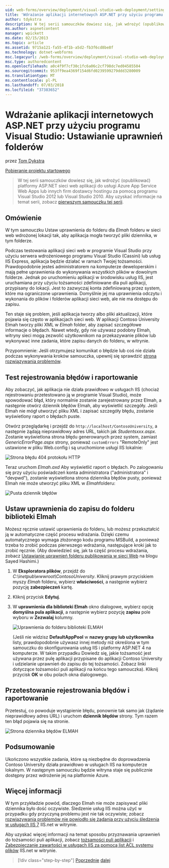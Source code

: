 ```yaml
---
uid: web-forms/overview/deployment/visual-studio-web-deployment/setting-folder-permissions
title: 'Wdrażanie aplikacji internetowych ASP.NET przy użyciu programu Visual Studio: Ustawianie uprawnień folderów | Dokumentacja firmy Microsoft'
author: tdykstra
description: W tej serii samouczków dowiesz się, jak wdrożyć (opublikować) platformy ASP.NET sieci web aplikacji do usługi Azure App Service Web Apps lub dostawcy hostingu w innych firm, używane...
ms.author: aspnetcontent
manager: wpickett
ms.date: 02/15/2013
ms.topic: article
ms.assetid: 9715a121-fa55-4f1b-a5d2-fb3f6cd8be8f
ms.technology: dotnet-webforms
msc.legacyurl: /web-forms/overview/deployment/visual-studio-web-deployment/setting-folder-permissions
msc.type: authoredcontent
ms.openlocfilehash: a0c4f9f7cf30c1fc6a06c2cf798dc7ed04585504
ms.sourcegitcommit: 953ff9ea4369f154d6fd0239599279ddd3280009
ms.translationtype: MT
ms.contentlocale: pl-PL
ms.lasthandoff: 07/03/2018
ms.locfileid: "37383652"
---
```

<a name="aspnet-web-deployment-using-visual-studio-setting-folder-permissions"></a>Wdrażanie aplikacji internetowych ASP.NET przy użyciu programu Visual Studio: Ustawianie uprawnień folderów
====================
przez [Tom Dykstra](https://github.com/tdykstra)

[Pobieranie projektu startowego](http://go.microsoft.com/fwlink/p/?LinkId=282627)

> W tej serii samouczków dowiesz się, jak wdrożyć (opublikować) platformy ASP.NET sieci web aplikacji do usługi Azure App Service Web Apps lub innych firm dostawcy hostingu za pomocą programu Visual Studio 2012 lub Visual Studio 2010. Aby uzyskać informacje na temat serii, zobacz [pierwszym samouczku tej serii](introduction.md).


## <a name="overview"></a>Omówienie

W tym samouczku Ustaw uprawnienia do folderu dla *Elmah* folderu w sieci web wdrożonej lokacji tak, aby aplikacja mogła tworzyć pliki dziennika, w tym folderze.

Podczas testowania aplikacji sieci web w programie Visual Studio przy użyciu serwera wdrożeniowego programu Visual Studio (Cassini) lub usług IIS Express, aplikacja będzie działać w ramach Twojej tożsamości. Prawdopodobnie jesteś administratorem na komputerze deweloperskim i mają pełne uprawnienia do wykonywania wszystkich plików w dowolnym folderze. Jednak po uruchomieniu aplikacji w środowisku usług IIS, jest uruchamiana przy użyciu tożsamości zdefiniowane dla puli aplikacji, przypisany do lokacji. Jest to zazwyczaj konta zdefiniowaną przez system, które ma ograniczone uprawnienia. Domyślnie jej ma uprawnienia odczytu i wykonania do plików i folderów aplikacji sieci web, ale nie ma dostępu do zapisu.

Ten staje się problem, jeśli aplikacja tworzy albo pliki aktualizacji, które pojawia się często w aplikacjach sieci web. W aplikacji Contoso University Elmah tworzy pliki XML w *Elmah* folder, aby zapisać szczegółowe informacje o błędach. Nawet wtedy, gdy nie używasz podobny Elmah, witryny sieci mogą zezwolić użytkownikom na przekazywanie plików lub wykonywać inne zadania, które zapisu danych do folderu, w witrynie.

Przypomnienie: Jeśli otrzymujesz komunikat o błędzie lub coś nie działa podczas wykonywania kroków samouczka, upewnij się sprawdzić [strona rozwiązywania problemów](troubleshooting.md).

## <a name="test-error-logging-and-reporting"></a>Test rejestrowania błędów i raportowanie

Aby zobaczyć, jak aplikacja nie działa prawidłowo w usługach IIS (chociaż rejestrowaniu przetestowano ją w programie Visual Studio), może spowodować błąd, który normalnie zostanie zarejestrowany przez Elmah, a następnie otwórz dziennik błędów Elmah, aby wyświetlić szczegóły. Jeśli Elmah nie mógł utworzyć pliku XML i zapisać szczegóły błędu, zostanie wyświetlony raport o błędach puste.

Otwórz przeglądarkę i przejdź do `http://localhost/ContosoUniversity`, a następnie żądają nieprawidłowy adres URL, takich jak *Studentsxxx.aspx*. Zostanie wyświetlona strona błędu generowanych przez system, zamiast *GenericErrorPage.aspx* strony, ponieważ `customErrors` "RemoteOnly" jest ustawione w pliku Web.config i są uruchomione usługi IIS lokalnie:

![Strona błędu 404 protokołu HTTP](setting-folder-permissions/_static/image1.png)

Teraz uruchom *Elmah.axd* Aby wyświetlić raport o błędach. Po zalogowaniu się przy użyciu poświadczeń konta administratora (&quot;administratora&quot; i &quot;devpwd&quot;), zostanie wyświetlona strona dziennika błędów pusty, ponieważ Elmah nie może utworzyć pliku XML w *Elmah*folderu:

![Pusta dziennik błędów](setting-folder-permissions/_static/image2.png)

## <a name="set-write-permission-on-the-elmah-folder"></a>Ustaw uprawnienia do zapisu do folderu biblioteki Elmah

Możesz ręcznie ustawić uprawnienia do folderu, lub możesz przekształcić ją w automatyczne część procesu wdrażania. Dzięki czemu automatycznego wymaga złożonego kodu programu MSBuild, a ponieważ trzeba to zrobić podczas pierwszego wdrażania, następujące kroki jak to zrobić ręcznie. (Aby dowiedzieć się, jak ta część procesu wdrażania, zobacz [Ustawianie uprawnień folderu publikowania w sieci Web](http://sedodream.com/2011/11/08/SettingFolderPermissionsOnWebPublish.aspx) na blogu Sayed Hashimi.)

1. W **Eksploratora plików**, przejdź do *C:\inetpub\wwwroot\ContosoUniversity*. Kliknij prawym przyciskiem myszy *Elmah* folderu, wybierz **właściwości**, a następnie wybierz pozycję **zabezpieczeń** kartę.
2. Kliknij przycisk **Edytuj**.
3. W **uprawnienia dla biblioteki Elmah** okno dialogowe, wybierz opcję **domyślna pula aplikacji**, a następnie wybierz pozycję **zapisu** pole wyboru w **Zezwalaj** kolumny.

    ![Uprawnienia do folderu biblioteki ELMAH](setting-folder-permissions/_static/image3.png)

    (Jeśli nie widzisz **DefaultAppPool** w **nazwy grupy lub użytkownika** listy, prawdopodobnie używasz innej metody niż określona w tym samouczku do skonfigurowania usług IIS i platformy ASP.NET 4 na komputerze. W takim przypadku Dowiedz się, jakie tożsamość jest używana przez pulę aplikacji przypisane do aplikacji Contoso University i udzielanie uprawnień do zapisu do tej tożsamości. Zobacz linki dotyczące tożsamości puli aplikacji na końcu tego samouczka). Kliknij przycisk **OK** w obu polach okna dialogowego.

## <a name="retest-error-logging-and-reporting"></a>Przetestowanie rejestrowania błędów i raportowanie

Przetestuj, co powoduje wystąpienie błędu, ponownie tak samo jak (żądanie nieprawidłowy adres URL) i uruchom **dziennik błędów** strony. Tym razem ten błąd pojawia się na stronie.

![Strona dziennika błędów ELMAH](setting-folder-permissions/_static/image4.png)

## <a name="summary"></a>Podsumowanie

Ukończono wszystkie zadania, które są niezbędne do doprowadzenia Contoso University działa prawidłowo w usługach IIS na komputerze lokalnym. W następnym samouczku będzie witryna staje się publicznie dostępny przez wdrożenie jej na platformie Azure.

## <a name="more-information"></a>Więcej informacji

W tym przykładzie powód, dlaczego Elmah nie może zapisywać pliki dziennika było dość oczywiste. Śledzenie usług IIS można użyć w przypadku gdy przyczyną problemu jest nie tak oczywiste; zobacz [rozwiązywania problemów nie powiodło się żądania przy użyciu śledzenia w usługach IIS 7](https://www.iis.net/learn/troubleshoot/using-failed-request-tracing/troubleshooting-failed-requests-using-tracing-in-iis) IIS.net w witrynie.

Aby uzyskać więcej informacji na temat sposobu przyznawania uprawnień do tożsamości puli aplikacji, zobacz [tożsamości puli aplikacji](https://www.iis.net/learn/manage/configuring-security/application-pool-identities) i [Zabezpieczanie zawartości w usługach IIS za pomocą list ACL systemu plików](https://www.iis.net/learn/get-started/planning-for-security/secure-content-in-iis-through-file-system-acls) IIS.net w witrynie.

> [!div class="step-by-step"]
> [Poprzednie](deploying-to-iis.md)
> [dalej](deploying-to-production.md)
